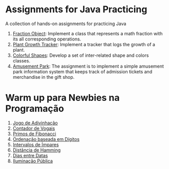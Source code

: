 # Assignments for Java Practicing
A collection of hands-on assignments for practicing Java

1. [Fraction Object](https://github.com/tnas/practicing-java/wiki/Fraction-Object): Implement a class that represents a math fraction with its all corresponding operations.
2. [Plant Growth Tracker](https://github.com/tnas/practicing-java/wiki/Plant-Growth-Tracker): Implement a tracker that logs the growth of a plant.
3. [Colorful Shapes](https://github.com/tnas/practicing-java/wiki/Colorful-Shapes): Develop a set of inter-related shape and colors classes.
4. [Amusement Park](https://github.com/tnas/practicing-java/wiki/Amusement-Park): The assignment is to implement a simple amusement park information system that keeps track of admission tickets and merchandise in the gift shop.

# Warm up para Newbies na Programação

1. [Jogo de Adivinhação](https://github.com/tnas/practicing-java/wiki/Jogo-de-Adivinha%C3%A7%C3%A3o)
2. [Contador de Vogais](https://github.com/tnas/practicing-java/wiki/Contador-de-Vogais)
3. [Primos de Fibonacci](https://github.com/tnas/practicing-java/wiki/Primos-de-Fibonacci)
4. [Ordenação baseada em Dígitos](https://github.com/tnas/practicing-java/wiki/Ordena%C3%A7%C3%A3o-baseada-em-D%C3%ADgitos)
5. [Intervalos de Ímpares](https://github.com/tnas/practicing-java/wiki/Intervalos-de-%C3%8Dmpares)
6. [Distância de Hamming](https://github.com/tnas/practicing-java/wiki/Dist%C3%A2ncia-de-Hamming)
7. [Dias entre Datas](https://github.com/tnas/practicing-java/wiki/Dias-entre-Datas)
8. [Iluminação Pública](https://github.com/tnas/practicing-java/wiki/Ilumina%C3%A7%C3%A3o-P%C3%BAblica)
